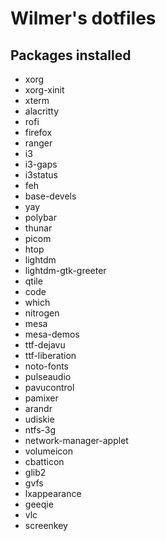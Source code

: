 # Wilmer's dotfiles

## Packages installed
- xorg
- xorg-xinit
- xterm
- alacritty
- rofi
- firefox
- ranger
- i3
- i3-gaps
- i3status
- feh
- base-devels
- yay
- polybar
- thunar
- picom
- htop
- lightdm
- lightdm-gtk-greeter
- qtile
- code
- which
- nitrogen
- mesa
- mesa-demos
- ttf-dejavu
- ttf-liberation
- noto-fonts
- pulseaudio
- pavucontrol
- pamixer
- arandr
- udiskie
- ntfs-3g
- network-manager-applet
- volumeicon
- cbatticon
- glib2
- gvfs
- lxappearance
- geeqie
- vlc
- screenkey
